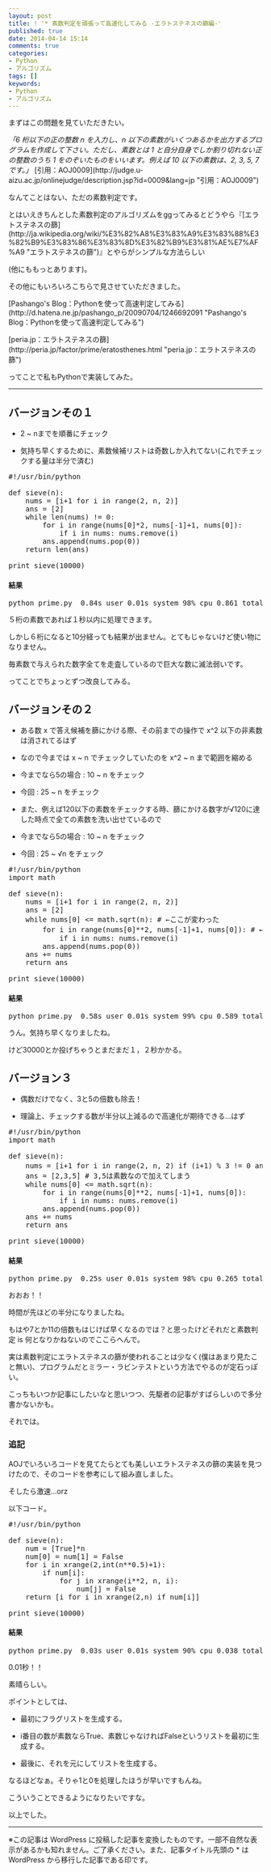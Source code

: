 ```yaml
---
layout: post
title: ! '* 素数判定を頑張って高速化してみる -エラトステネスの篩編-'
published: true
date: 2014-04-14 15:14
comments: true
categories:
- Python
- アルゴリズム
tags: []
keywords:
- Python
- アルゴリズム
---
```

<p>まずはこの問題を見ていただきたい。</p>

<p><em>「6 桁以下の正の整数 n を入力し、n 以下の素数がいくつあるかを出力するプログラムを作成して下さい。ただし、素数とは 1 と自分自身でしか割り切れない正の整数のうち 1 をのぞいたものをいいます。例えば 10 以下の素数は、2, 3, 5, 7 です。」</em>
[引用：AOJ0009](http://judge.u-aizu.ac.jp/onlinejudge/description.jsp?id=0009&lang=jp "引用：AOJ0009")</p>

<p>なんてことはない、ただの素数判定です。</p>

<p>とはいえきちんとした素数判定のアルゴリズムをggってみるとどうやら『[エラトステネスの篩](http://ja.wikipedia.org/wiki/%E3%82%A8%E3%83%A9%E3%83%88%E3%82%B9%E3%83%86%E3%83%8D%E3%82%B9%E3%81%AE%E7%AF%A9 "エラトステネスの篩")』とやらがシンプルな方法らしい</p>

<p>(他にももっとあります)。</p>

<p>その他にもいろいろこちらで見させていただきました。</p>

<p>[Pashango's Blog：Pythonを使って高速判定してみる](http://d.hatena.ne.jp/pashango_p/20090704/1246692091 "Pashango's Blog：Pythonを使って高速判定してみる")</p>

<p>[peria.jp：エラトステネスの篩](http://peria.jp/factor/prime/eratosthenes.html "peria.jp：エラトステネスの篩")</p>

<p>ってことで私もPythonで実装してみた。</p>

---

## バージョンその１


- <p>2 ~ nまでを順番にチェック</p>
- <p>気持ち早くするために、素数候補リストは奇数しか入れてない(これでチェックする量は半分で済む)</p>


<pre class="brush: python; gutter: true; first-line: 1; highlight: []; html-script: false">
#!/usr/bin/python

def sieve(n):
    nums = [i+1 for i in range(2, n, 2)]
    ans = [2]
    while len(nums) != 0:
        for i in range(nums[0]*2, nums[-1]+1, nums[0]):
            if i in nums: nums.remove(i)
        ans.append(nums.pop(0))
    return len(ans)

print sieve(10000)
</pre>

#### 結果

<pre class="brush: shell; gutter: true; first-line: 1; highlight: []; html-script: false">python prime.py  0.84s user 0.01s system 98% cpu 0.861 total</pre>

<p>５桁の素数であれば１秒以内に処理できます。</p>

<p>しかし６桁になると10分経っても結果が出ません。とてもじゃないけど使い物になりません。</p>

<p>毎素数で与えられた数字全てを走査しているので巨大な数に滅法弱いです。</p>

<p>ってことでちょっとずつ改良してみる。</p>

## バージョンその２


- <p>ある数 x で答え候補を篩にかける際、その前までの操作で x^2 以下の非素数は消されてるはず</p>
- <p>なので今までは x ~ n でチェックしていたのを x^2 ~ n まで範囲を縮める</p>


- <p>今までなら5の場合 : 10 ~ n をチェック</p>
- <p>今回 : 25 ~ n をチェック</p>

- <p>また、例えば120以下の素数をチェックする時、篩にかける数字が√120に達した時点で全ての素数を洗い出せているので</p>


- <p>今までなら5の場合 : 10 ~ n をチェック</p>
- <p>今回 : 25 ~ √n をチェック</p>



<pre class="brush: python; gutter: true; first-line: 1; highlight: []; html-script: false">
#!/usr/bin/python
import math

def sieve(n):
    nums = [i+1 for i in range(2, n, 2)]
    ans = [2]
    while nums[0] &lt;= math.sqrt(n): # ←ここが変わった
        for i in range(nums[0]**2, nums[-1]+1, nums[0]): # ←ここも変わった
            if i in nums: nums.remove(i)
        ans.append(nums.pop(0))
    ans += nums
    return ans

print sieve(10000)
</pre>

#### 結果

<pre class="brush: shell; gutter: true; first-line: 1; highlight: []; html-script: false">python prime.py  0.58s user 0.01s system 99% cpu 0.589 total</pre>

<p>うん。気持ち早くなりましたね。</p>

<p>けど30000とか投げちゃうとまだまだ１，２秒かかる。</p>

## バージョン３


- <p>偶数だけでなく、3と5の倍数も除去！</p>
- <p>理論上、チェックする数が半分以上減るので高速化が期待できる…はず</p>


<pre class="brush: python; gutter: true; first-line: 1; highlight: []; html-script: false">
#!/usr/bin/python
import math

def sieve(n):
    nums = [i+1 for i in range(2, n, 2) if (i+1) % 3 != 0 and (i+1) % 5 !=0] # リスト内包表記で3,5の倍数をはじく
    ans = [2,3,5] # 3,5は素数なので加えてしまう
    while nums[0] &lt;= math.sqrt(n):
        for i in range(nums[0]**2, nums[-1]+1, nums[0]):
            if i in nums: nums.remove(i)
        ans.append(nums.pop(0))
    ans += nums
    return ans

print sieve(10000)
</pre>

#### 結果

<pre class="brush: shell; gutter: true; first-line: 1; highlight: []; html-script: false">python prime.py  0.25s user 0.01s system 98% cpu 0.265 total</pre>

<p>おおお！！</p>

<p>時間が先ほどの半分になりましたね。</p>

<p>もはや7とか11の倍数もはじけば早くなるのでは？と思ったけどそれだと素数判定 is 何となりかねないのでここらへんで。</p>

<p>実は素数判定にエラトステネスの篩が使われることは少なく(僕はあまり見たこと無い)、プログラムだとミラー・ラビンテストという方法でやるのが定石っぽい。</p>

<p>こっちもいつか記事にしたいなと思いつつ、先駆者の記事がすばらしいので多分書かないかも。</p>

<p>それでは。</p>

### 追記

<p>AOJでいろいろコードを見てたらとても美しいエラトステネスの篩の実装を見つけたので、そのコードを参考にして組み直しました。</p>

<p>そしたら激速…orz</p>

<p>以下コード。</p>

<pre class="brush: python; gutter: true; first-line: 1; highlight: []; html-script: false">
#!/usr/bin/python

def sieve(n):
    num = [True]*n
    num[0] = num[1] = False
    for i in xrange(2,int(n**0.5)+1):
        if num[i]:
            for j in xrange(i**2, n, i):
                num[j] = False
    return [i for i in xrange(2,n) if num[i]]

print sieve(10000)
</pre>

#### 結果

<pre class="brush: shell; gutter: true; first-line: 1; highlight: []; html-script: false">python prime.py  0.03s user 0.01s system 90% cpu 0.038 total</pre>

<p>0.01秒！！</p>

<p>素晴らしい。</p>

<p>ポイントとしては、</p>


- <p>最初にフラグリストを生成する。</p>
- <p>i番目の数が素数ならTrue、素数じゃなければFalseというリストを最初に生成する。</p>
- <p>最後に、それを元にしてリストを生成する。</p>


<p>なるほどなぁ。そりゃ1と0を処理したほうが早いですもんね。</p>

<p>こういうことできるようになりたいですな。</p>

<p>以上でした。</p>

---
※この記事は WordPress に投稿した記事を変換したものです。一部不自然な表示があるかも知れません。ご了承ください。また、記事タイトル先頭の * は WordPress から移行した記事である印です。
